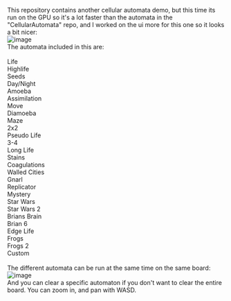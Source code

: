 This repository contains another cellular automata demo, but this time its run on the GPU so it's a lot faster than the automata in the "CellularAutomata" repo, and I worked on the ui more for this one so it looks a bit nicer:<br>
![image](https://github.com/user-attachments/assets/b81da557-ab3d-4b39-afa5-ccb60b3cbb87)<br>
The automata included in this are:<br><br>
Life<br>
Highlife<br>
Seeds<br>
Day/Night<br>
Amoeba<br>
Assimilation<br>
Move<br>
Diamoeba<br>
Maze<br>
2x2<br>
Pseudo Life<br>
3-4<br>
Long Life<br>
Stains<br>
Coagulations<br>
Walled Cities<br>
Gnarl<br>
Replicator<br>
Mystery<br>
Star Wars<br>
Star Wars 2<br>
Brians Brain<br>
Brian 6<br>
Edge Life<br>
Frogs<br>
Frogs 2<br>
Custom<br><br>
The different automata can be run at the same time on the same board:<br>
![image](https://github.com/user-attachments/assets/b3aa9b74-89b5-4cae-b74f-74e10038c192)<br>
And you can clear a specific automaton if you don't want to clear the entire board. You can zoom in, and pan with WASD.
